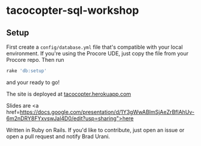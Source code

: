 # tacocopter-sql-workshop

## Setup

First create a `config/database.yml` file that's compatible with your local environment. If you're using the Procore UDE, just copy the file from your Procore repo. Then run

```ruby
rake 'db:setup'
```

and your ready to go!

The site is deployed at <a href='http://tacocopter.herokuapp.com'/>tacocopter.herokuapp.com</a>

Slides are <a href=https://docs.google.com/presentation/d/1Y3gWwABlmSjAeZrBflAhUv-6m2nDRY8FYxvswJal4D0/edit?usp=sharing">here</a>


Written in Ruby on Rails. If you'd like to contribute, just open an issue or open a pull request and notify Brad Urani.

